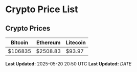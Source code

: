 # Crypto Price List

## Crypto Prices
| Bitcoin | Ethereum | Litecoin |
| ------- | -------- | -------- |
| $106835 | $2508.83 | $93.97 |
**Last Updated:** 2025-05-20 20:50 UTC
**Last Updated:** $DATE$
